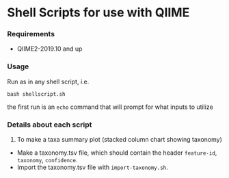 # Shell Scripts for use with QIIME 

### Requirements 
- QIIME2-2019.10 and up 

### Usage 
Run as in any shell script, i.e. 
```shell
bash shellscript.sh
``` 
the first run is an `echo` command that will prompt for what inputs to utilize

### Details about each script

1. To make a taxa summary plot (stacked column chart showing taxonomy) 
  - Make a taxonomy.tsv file, which should contain the header `feature-id`, `taxonomy`, `confidence`. 
  - Import the taxonomy.tsv file with `import-taxonomy.sh`. 
  

